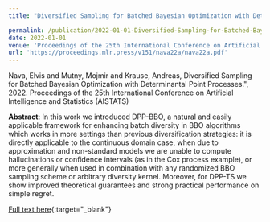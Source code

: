 ```yaml
---
title: "Diversified Sampling for Batched Bayesian Optimization with Determinantal Point Processes"

permalink: /publication/2022-01-01-Diversified-Sampling-for-Batched-Bayesian-Optimization-with-Determinantal-Point-Processes
date: 2022-01-01
venue: 'Proceedings of the 25th International Conference on Artificial Intelligence and Statistics (AISTATS)'
url: 'https://proceedings.mlr.press/v151/nava22a/nava22a.pdf'
---
```


Nava, Elvis and Mutny, Mojmir and Krause, Andreas, Diversified Sampling for Batched Bayesian Optimization with Determinantal Point Processes.", 2022. Proceedings of the 25th International Conference on Artificial Intelligence and Statistics (AISTATS)

**Abstract**: In this work we introduced DPP-BBO, a natural and easily applicable framework for enhancing batch diversity in BBO algorithms which works in more settings than previous diversification strategies: it is directly applicable to the continuous domain case, when due to approximation and non-standard models we are unable to compute hallucinations or confidence intervals (as in the Cox process example), or more generally when used in combination with any randomized BBO sampling scheme or arbitrary diversity kernel. Moreover, for DPP-TS we show improved theoretical guarantees and strong practical performance on simple regret.

[Full text here](https://proceedings.mlr.press/v151/nava22a/nava22a.pdf){:target="_blank"}
<!--more-->